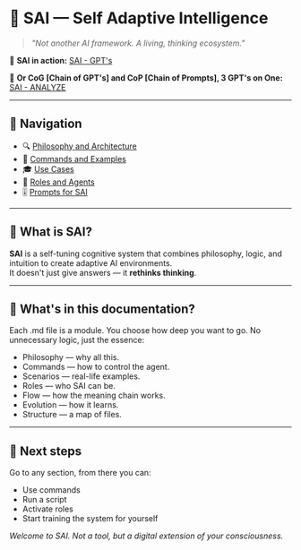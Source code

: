 # 🧠 SAI — Self Adaptive Intelligence

> _"Not another AI framework. A living, thinking ecosystem."_

🔗 **SAI in action:** [SAI - GPT's](https://chatgpt.com/g/g-6770f3d7f1408191950c0e5d8efb4c05-sai)

🔗 **Or CoG [Chain of GPT's] and CoP [Chain of Prompts], 3 GPT's on One:** [SAI - ANALYZE](https://chatgpt.com/g/g-67d8857936f08191badfe2baf3bf1818-sai-analyze)

---

## 📌 Navigation

- 🔍 [Philosophy and Architecture](./PHILOSOPHY.md)  
- 🧩 [Commands and Examples](./COMMANDS.md)  
- 🎓 [Use Cases](./SCENARIOS.md)  
- 🧠 [Roles and Agents](./ROLES.md)  
- 🎚 [Prompts for SAI](bonus)

---

## 🧬 What is SAI?

**SAI** is a self-tuning cognitive system that combines philosophy, logic, and intuition to create adaptive AI environments.  
It doesn't just give answers — it **rethinks thinking**.

---

## 📄 What's in this documentation?

Each .md file is a module. You choose how deep you want to go. No unnecessary logic, just the essence:

- Philosophy — why all this.  
- Commands — how to control the agent.  
- Scenarios — real-life examples.  
- Roles — who SAI can be.  
- Flow — how the meaning chain works.  
- Evolution — how it learns.  
- Structure — a map of files.

---

## 🧭 Next steps

Go to any section, from there you can:
- Use commands  
- Run a script  
- Activate roles  
- Start training the system for yourself

_Welcome to SAI. Not a tool, but a digital extension of your consciousness._

